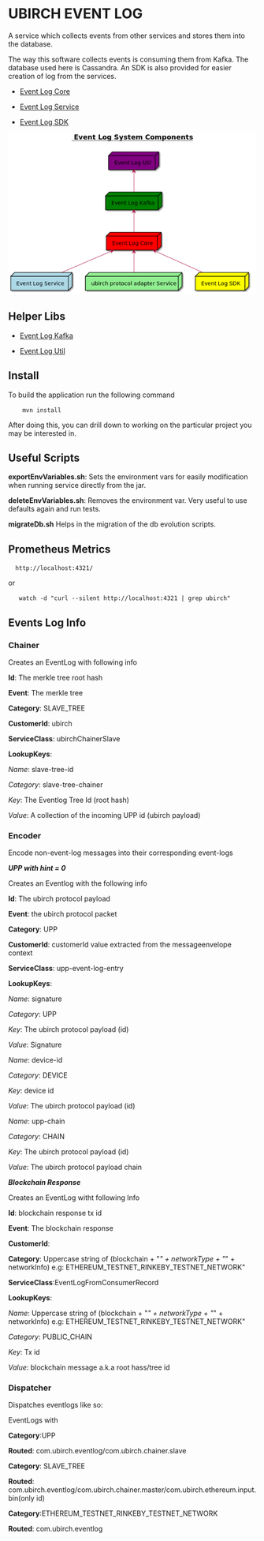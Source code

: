 # UBIRCH EVENT LOG

A service which collects events from other services and stores them into the database.

The way this software collects events is consuming them from Kafka. The database used here is Cassandra.
An SDK is also provided for easier creation of log from the services.

* [Event Log Core](https://github.com/ubirch/ubirch-event-log/blob/master/event-log-core)

* [Event Log Service](https://github.com/ubirch/ubirch-event-log/blob/master/event-log-service)

* [Event Log SDK](https://github.com/ubirch/ubirch-event-log/blob/master/event-log-sdk)

![Event Log Components](https://raw.githubusercontent.com/ubirch/ubirch-event-log/1.2.x/.images/generalParts1.2.0.png "Event Log Components")


## Helper Libs

* [Event Log Kafka](https://github.com/ubirch/ubirch-event-log/tree/1.2.x/event-log-kafka)

* [Event Log Util](https://github.com/ubirch/ubirch-event-log/tree/1.2.x/event-log-util)


## Install

To build the application run the following command

```
    mvn install
```

After doing this, you can drill down to working on the
particular project you may be interested in.

## Useful Scripts

**exportEnvVariables.sh**: Sets the environment vars for easily modification when running service directly from the jar.

**deleteEnvVariables.sh**: Removes the environment var. Very useful to use defaults again and run tests.

**migrateDb.sh** Helps in the migration of the db evolution scripts.

## Prometheus Metrics

```
  http://localhost:4321/
```

  or
   
```  
   watch -d "curl --silent http://localhost:4321 | grep ubirch"
```


## Events Log Info

### Chainer

Creates an EventLog with following info

**Id**: The merkle tree root hash

**Event**: The merkle tree

**Category**: SLAVE_TREE

**CustomerId**: ubirch

**ServiceClass**: ubirchChainerSlave

**LookupKeys**:

*Name*: slave-tree-id

*Category*: slave-tree-chainer

*Key*: The Eventlog Tree Id (root hash)

*Value*: A collection of the incoming UPP id (ubirch payload)


### Encoder

Encode non-event-log messages into their corresponding event-logs

***UPP with hint = 0***

Creates an Eventlog with the following info

**Id**: The ubirch protocol payload

**Event**: the ubirch protocol packet

**Category**: UPP

**CustomerId**: customerId value extracted from the messageenvelope context

**ServiceClass**: upp-event-log-entry

**LookupKeys**:

*Name*: signature

*Category*: UPP

*Key*: The ubirch protocol payload (id)

*Value*: Signature

*Name*: device-id

*Category*: DEVICE

*Key*: device id

*Value*: The ubirch protocol payload (id)

*Name*: upp-chain

*Category*: CHAIN

*Key*: The ubirch protocol payload (id)

*Value*: The ubirch protocol payload chain

***Blockchain Response***

Creates an EventLog witht following Info

**Id**: blockchain response tx id

**Event**: The blockchain response

**CustomerId**:

**Category**: Uppercase string of (blockchain + "_" + networkType + "_" + networkInfo) e.g: ETHEREUM_TESTNET_RINKEBY_TESTNET_NETWORK"

**ServiceClass**:EventLogFromConsumerRecord
 
**LookupKeys**:

*Name*: Uppercase string of (blockchain + "_" + networkType + "_" + networkInfo) e.g: ETHEREUM_TESTNET_RINKEBY_TESTNET_NETWORK"

*Category*: PUBLIC_CHAIN

*Key*: Tx id

*Value*: blockchain message a.k.a root hass/tree id


### Dispatcher


Dispatches eventlogs like so:

EventLogs with

**Category**:UPP

**Routed**: com.ubirch.eventlog/com.ubirch.chainer.slave


**Category**: SLAVE_TREE

**Routed**: com.ubirch.eventlog/com.ubirch.chainer.master/com.ubirch.ethereum.input.bin(only id)

**Category**:ETHEREUM_TESTNET_RINKEBY_TESTNET_NETWORK

**Routed**: com.ubirch.eventlog










